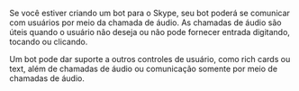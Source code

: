 Se você estiver criando um bot para o Skype, seu bot poderá se comunicar com usuários por meio da chamada de áudio. As chamadas de áudio são úteis quando o usuário não deseja ou não pode fornecer entrada digitando, tocando ou clicando.  

Um bot pode dar suporte a outros controles de usuário, como rich cards ou text, além de chamadas de áudio ou comunicação somente por meio de chamadas de áudio.